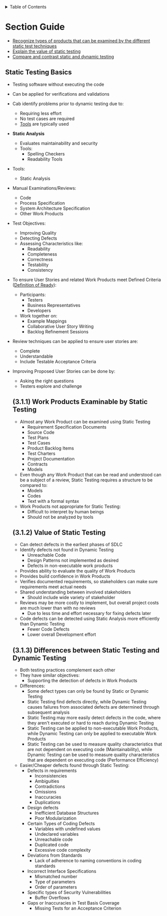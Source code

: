 <details>
  <summary>Table of Contents</summary>
  <ul>
    <li><a href="/README.md">Home</a></li>
    <li><a href="Chapter_3_Home.md">Chapter Home</a></li>
    <li><a href="Section_1.md">Section 1</a></li>
    <li><a href="Section_2.md">Section 2</a></li>
  </ul>
</details>

# Section Guide

- [Recognize types of products that can be examined by the different static test techniques](Section_1.md#311)
- [Explain the value of static testing](Section_1.md#312)
- [Compare and contrast static and dynamic testing](Section_1.md#313)

<a id=31></a>

## Static Testing Basics
- Testing software without executing the code
- Can be applied for verifications and validations
- Cab identify problems prior to dynamic testing due to:
    - Requiring less effort
    - No test cases are required
    - [Tools](/Chapters/Chapter%206/Chapter_6_Home.md) are typically used
- **Static Analysis**
    - Evaluates maintainability and security
    - Tools:
        - Spelling Checkers
        - Readability Tools
- Tools:
    - Static Analysis
- Manual Examinations/Reviews:
    - Code
    - Process Specification
    - System Architecture Specification
    - Other Work Products
- Test Objectives:
    - Improving Quality
    - Detecting Defects
    - Assessing Characteristics like:
        - Readability
        - Completeness
        - Correctness
        - Testability
        - Consistency
- To ensure User Stories and related Work Products meet Defined Criteria ([Definition of Ready](/Chapters/Chapter%205/Section_1.md#513)):
    - Participants:
        - Testers
        - Business Representatives
        - Developers
    - Work together on:
        - Example Mappings
        - Collaborative User Story Writing
        - Backlog Refinement Sessions
- Review techniques can be applied to ensure user stories are:
    - Complete
    - Understandable
    - Include Testable Acceptance Criteria
- Improving Proposed User Stories can be done by:
    - Asking the right questions
    - Testers explore and challenge

    <a id=311></a>

    ## (3.1.1) Work Products Examinable by Static Testing
    - Almost any Work Product can be examined using Static Testing
        - Requirement Specification Documents
        - Source Code
        - Test Plans
        - Test Cases
        - Product Backlog Items
        - Test Charters
        - Project Documentation
        - Contracts
        - Models
    - Even though any Work Product that can be read and understood can be a subject of a review, Static Testing requires a structure to be compared to:
        - Models
        - Codes
        - Text with a formal syntax
    - Work Products not appropriate for Static Testing:
        - Difficult to interpret by human beings
        - Should not be analyzed by tools

    <a id=312></a>

    ## (3.1.2) Value of Static Testing
    - Can detect defects in the earliest phases of SDLC
    - Identify defects not found in Dynamic Testing
        - Unreachable Code
        - Design Patterns not implemented as desired
        - Defects in non-executable work products
    - Provides ability to evaluate the quality of Work Products
    - Provides build confidence in Work Products
    - Verifies documented requirements, so stakeholders can make sure requirements meet actual needs
    - Shared understanding between involved stakeholders
        - Should include wide variety of stakeholder
    - Reviews may be more costly to implement, but overall project costs are much lower than with no reviews
        - Due to less time and effort necessary for fixing defects later
    - Code defects can be detected using Static Analysis more efficiently than Dynamic Testing
        - Fewer Code Defects
        - Lower overall Development effort

    <a id=313></a>

    ## (3.1.3) Differences between Static Testing and Dynamic Testing
    - Both testing practices complement each other
    - They have similar objectives:
        - Supporting the detection of defects in Work Products
    - Differences:
        - Some defect types can only be found by Static or Dynamic Testing
        - Static Testing find defects directly, while Dynamic Testing causes failures from associated defects are determined through subsequent analysis
        - Static Testing may more easily detect defects in the code, where they aren't executed or hard to reach during Dynamic Testing
        - Static Testing can be applied to non-executable Work Products, while Dynamic Testing can only be applied to executable Work Products
        - Static Testing can be used to measure quality characteristics that are not dependent on executing code (Maintainability), while Dynamic Testing can be used to measure quality characteristics that are dependent on executing code (Performance Efficiency)
    - Easier/Cheaper defects found through Static Testing:
        - Defects in requirements
            - Inconsistencies
            - Ambiguities
            - Contradictions
            - Omissions
            - Inaccuracies
            - Duplications
        - Design defects
            - Inefficient Database Structures
            - Poor Modularization
        - Certain Types of Coding Defects
            - Variables with undefined values
            - Undeclared variables
            - Unreachable code
            - Duplicated code
            - Excessive code complexity
        - Deviations from Standards
            - Lack of adherence to naming conventions in coding standards
        - Incorrect Interface Specifications
            - Mismatched number
            - Type of parameters
            - Order of parameters
        - Specific types of Security Vulnerabilities
            - Buffer Overflows
        - Gaps or Inaccuracies in Test Basis Coverage
            - Missing Tests for an Acceptance Criterion